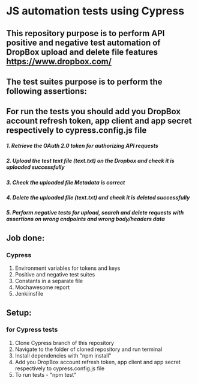 # JS automation tests using Cypress

## This repository purpose is to perform API positive and negative test automation of DropBox upload and delete file features https://www.dropbox.com/

## The test suites purpose is to perform the following assertions:

## For run the tests you should add you DropBox account refresh token, app client and app secret respectively to cypress.config.js file 

##### 1. Retrieve the OAuth 2.0 token for authorizing API requests
##### 2. Upload the test text file (text.txt) on the Dropbox and check it is uploaded successfully
##### 3. Check the uploaded file Metadata is correct
##### 4. Delete the uploaded file (text.txt) and check it is deleted successfully
##### 5. Perform negative tests for upload, search and delete requests with assertions on wrong endpoints and wrong body/headers data

## Job done:

### Cypress

1. Environment variables for tokens and keys
2. Positive and negative test suites
3. Constants in a separate file
4. Mochawesome report
5. Jenkiinsfile

## Setup:

### for Cypress tests

1. Clone Cypress branch of this repository
2. Navigate to the folder of cloned repository and run terminal 
3. Install dependencies with  "npm install"
4. Add you DropBox account refresh token, app client and app secret respectively to cypress.config.js file
5. To run tests - "npm test"

